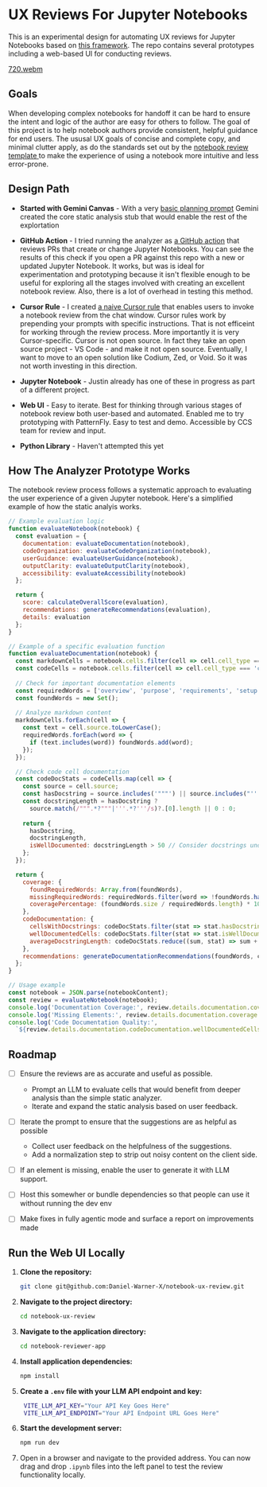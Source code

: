 # UX Reviews For Jupyter Notebooks

This is an experimental design for automating UX reviews for Jupyter Notebooks based on [this framework](https://github.com/instructlab/examples/blob/main/Notebook-UX-Review-Template.md). The repo contains several prototypes including a web-based UI for conducting reviews.

[720.webm](https://github.com/user-attachments/assets/9ec72930-c5b9-4408-aa9e-439c07851122)

## Goals

When developing complex notebooks for handoff it can be hard to ensure the intent and logic of the author are easy for others to follow. The goal of this project is to help notebook authors provide consistent, helpful guidance for end users. The ususal UX goals of concise and complete copy, and minimal clutter apply, as do the standards set out by the [notebook review template ](/product-requirements/justins-review-framework.md) to make the experience of using a notebook more intuitive and less error-prone.

## Design Path

- **Started with Gemini Canvas** - With a very [basic planning prompt](/design-path/key-artifacts/original-prompt.md) Gemini created the core static analysis stub that would enable the rest of the explortation

- **GitHub Action** - I tried running the analyzer as [a GitHub action](.github/workflows/notebook-review-demo.yml) that reviews PRs that create or change Jupyter Notebooks. You can see the results of this check if you open a PR against this repo with a new or updated Jupyter Notebook. It works, but was is ideal for experimentation and prototyping because it isn't flexible enough to be useful for exploring all the stages involved with creating an excellent notebook review. Also, there is a lot of overhead in testing this method.

- **Cursor Rule** - I created [a naive Cursor rule](.cursor/rules/review-notebook.mdc) that enables users to invoke a notebook review from the chat window. Cursor rules work by prepending your prompts with specific instructions. That is not efficeint for working through the review process. More importantly it is very Cursor-specific. Cursor is not open source. In fact they take an open source project - VS Code - and make it not open source. Eventually, I want to move to an open solution like Codium, Zed, or Void. So it was not worth investing in this direction.

- **Jupyter Notebook** - Justin already has one of these in progress as part of a different project.

- **Web UI** - Easy to iterate. Best for thinking through various stages of notebook review both user-based and automated. Enabled me to try prototyping with PatternFly. Easy to test and demo. Accessible by CCS team for review and input.

- **Python Library** - Haven't attempted this yet


## How The Analyzer Prototype Works

The notebook review process follows a systematic approach to evaluating the user experience of a given Jupyter notebook. Here's a simplified example of how the static analyis works.

```javascript
// Example evaluation logic
function evaluateNotebook(notebook) {
  const evaluation = {
    documentation: evaluateDocumentation(notebook),
    codeOrganization: evaluateCodeOrganization(notebook),
    userGuidance: evaluateUserGuidance(notebook),
    outputClarity: evaluateOutputClarity(notebook),
    accessibility: evaluateAccessibility(notebook)
  };

  return {
    score: calculateOverallScore(evaluation),
    recommendations: generateRecommendations(evaluation),
    details: evaluation
  };
}

// Example of a specific evaluation function
function evaluateDocumentation(notebook) {
  const markdownCells = notebook.cells.filter(cell => cell.cell_type === 'markdown');
  const codeCells = notebook.cells.filter(cell => cell.cell_type === 'code');
  
  // Check for important documentation elements
  const requiredWords = ['overview', 'purpose', 'requirements', 'setup', 'usage'];
  const foundWords = new Set();
  
  // Analyze markdown content
  markdownCells.forEach(cell => {
    const text = cell.source.toLowerCase();
    requiredWords.forEach(word => {
      if (text.includes(word)) foundWords.add(word);
    });
  });

  // Check code cell documentation
  const codeDocStats = codeCells.map(cell => {
    const source = cell.source;
    const hasDocstring = source.includes('"""') || source.includes("'''");
    const docstringLength = hasDocstring ? 
      source.match(/""".*?"""|'''.*?'''/s)?.[0].length || 0 : 0;
    
    return {
      hasDocstring,
      docstringLength,
      isWellDocumented: docstringLength > 50 // Consider docstrings under 50 chars as insufficient
    };
  });

  return {
    coverage: {
      foundRequiredWords: Array.from(foundWords),
      missingRequiredWords: requiredWords.filter(word => !foundWords.has(word)),
      coveragePercentage: (foundWords.size / requiredWords.length) * 100
    },
    codeDocumentation: {
      cellsWithDocstrings: codeDocStats.filter(stat => stat.hasDocstring).length,
      wellDocumentedCells: codeDocStats.filter(stat => stat.isWellDocumented).length,
      averageDocstringLength: codeDocStats.reduce((sum, stat) => sum + stat.docstringLength, 0) / codeCells.length
    },
    recommendations: generateDocumentationRecommendations(foundWords, codeDocStats)
  };
}

// Usage example
const notebook = JSON.parse(notebookContent);
const review = evaluateNotebook(notebook);
console.log('Documentation Coverage:', review.details.documentation.coverage.coveragePercentage + '%');
console.log('Missing Elements:', review.details.documentation.coverage.missingRequiredWords);
console.log('Code Documentation Quality:', 
  `${review.details.documentation.codeDocumentation.wellDocumentedCells} of ${notebook.cells.length} cells well documented`);
```

## Roadmap

- [ ] Ensure the reviews are as accurate and useful as possible.
  * Prompt an LLM to evaluate cells that would benefit from deeper analysis than the simple static analyzer.
  * Iterate and expand the static analysis based on user feedback.
- [ ] Iterate the prompt to ensure that the suggestions are as helpful as possible
  * Collect user feedback on the helpfulness of the suggestions.
  * Add a normalization step to strip out noisy content on the client side.
- [ ] If an element is missing, enable the user to generate it with LLM support.
- [ ] Host this somewher or bundle dependencies so that people can use it without running the dev env
- [ ] Make fixes in fully agentic mode and surface a report on improvements made


## Run the Web UI Locally

1.  **Clone the repository:**
    ```bash
    git clone git@github.com:Daniel-Warner-X/notebook-ux-review.git
    ```

2.  **Navigate to the project directory:**
    ```bash
    cd notebook-ux-review
    ```

3.  **Navigate to the application directory:**
    ```bash
    cd notebook-reviewer-app
    ```

4.  **Install application dependencies:**
    ```bash
    npm install
    ```

5. **Create a `.env` file with your LLM API endpoint and key:**
   ```bash
    VITE_LLM_API_KEY="Your API Key Goes Here"
    VITE_LLM_API_ENDPOINT="Your API Endpoint URL Goes Here"
    ```

6.  **Start the development server:**
    ```bash
    npm run dev
    ```
7.   Open in a browser and navigate to the provided address. You can now drag and drop `.ipynb` files into the left panel to test the review functionality locally.
